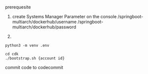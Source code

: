 prerequesite

1. create Systems Manager Parameter on the console
/springboot-multiarch/dockerhub/username
/springboot-multiarch/dockerhub/password

2. 
```
python3 -m venv .env

cd cdk
./bootstrap.sh {account id}
```

commit code to codecommit
